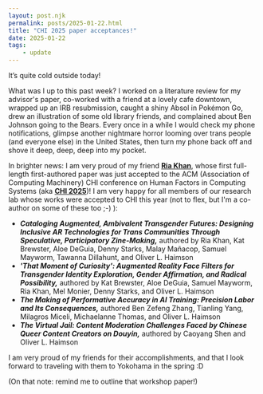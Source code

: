 ```yaml
---
layout: post.njk
permalink: posts/2025-01-22.html
title: "CHI 2025 paper acceptances!"
date: 2025-01-22
tags:
    - update
---
```

It’s quite cold outside today! 

What was I up to this past week? I worked on a literature review for my advisor's paper, co-worked with a friend at a lovely cafe downtown, wrapped up an IRB resubmission, caught a shiny Absol in Pokémon Go, drew an illustration of some old library friends, and complained about Ben Johnson going to the Bears. Every once in a while I would check my phone notifications, glimpse another nightmare horror looming over trans people (and everyone else) in the United States, then turn my phone back off and shove it deep, deep, deep into my pocket. 

In brighter news: I am very proud of my friend <a href="https://www.iamfriak.com" target="blank"><b>Ria Khan</b></a>, whose first full-length first-authored paper was just accepted to the ACM (Association of Computing Machinery) CHI conference on Human Factors in Computing Systems (aka <a href="https://chi2025.acm.org" target="blank"><b>CHI 2025</b></a>)! I am very happy for all members of our research lab whose works were accepted to CHI this year (not to flex, but I'm a co-author on some of these too ;-) ):
 
- ***Cataloging Augmented, Ambivalent Transgender Futures: Designing Inclusive AR Technologies for Trans Communities Through Speculative, Participatory Zine-Making,*** authored by Ria Khan, Kat Brewster, Aloe DeGuia, Denny Starks, Malay Mañacop, Samuel Mayworm, Tawanna Dillahunt, and Oliver L. Haimson 
- ***'That Moment of Curiosity': Augmented Reality Face Filters for Transgender Identity Exploration, Gender Affirmation, and Radical Possibility,*** authored by Kat Brewster, Aloe DeGuia, Samuel Mayworm, Ria Khan, Mel Monier, Denny Starks, and Oliver L. Haimson  
- ***The Making of Performative Accuracy in AI Training: Precision Labor and Its Consequences,*** authored Ben Zefeng Zhang, Tianling Yang, Milagros Miceli, Michaelanne Thomas, and Oliver L. Haimson 
- ***The Virtual Jail: Content Moderation Challenges Faced by Chinese Queer Content Creators on Douyin,*** authored by Caoyang Shen and Oliver L. Haimson  

I am very proud of my friends for their accomplishments, and that I look forward to traveling with them to Yokohama in the spring :D 

(On that note: remind me to outline that workshop paper!) 